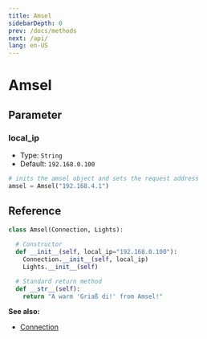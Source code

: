 ```yaml
---
title: Amsel
sidebarDepth: 0
prev: /docs/methods
next: /api/
lang: en-US
---
```


# Amsel

## Parameter

### local_ip
  - Type: `String`
  - Default: `192.168.0.100`

  ```python
  # inits the amsel object and sets the request address
  amsel = Amsel("192.168.4.1")
  ```

## Reference
```python
class Amsel(Connection, Lights):
  
  # Constructor
  def __init__(self, local_ip="192.168.0.100"):
    Connection.__init__(self, local_ip)
    Lights.__init__(self)

  # Standard return method
  def __str__(self):
    return "A warm 'Griaß di!' from Amsel!"
```

**See also:**
- [Connection](/docs/classes/connection)